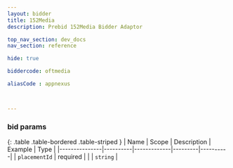 ```yaml
---
layout: bidder
title: 152Media
description: Prebid 152Media Bidder Adaptor

top_nav_section: dev_docs
nav_section: reference

hide: true

biddercode: oftmedia

aliasCode : appnexus



---
```


### bid params

{: .table .table-bordered .table-striped }
| Name          | Scope    | Description | Example | Type     |
|---------------|----------|-------------|---------|----------|
| `placementId` | required |             |         | `string` |
